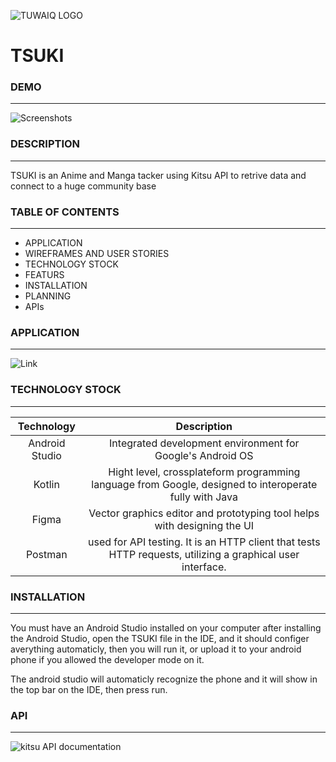 ![TUWAIQ LOGO](https://camo.githubusercontent.com/37ca472e2afb74974a0314d89af8f470422a79582bed0d188f9927777230195d/68747470733a2f2f6c61756e63682e73612f6173736574732f696d616765732f6c6f676f732f7475776169712d61636164656d792d6c6f676f2e737667)
# TSUKI
### DEMO
---
![Screenshots]()
### DESCRIPTION
---

TSUKI is an Anime and Manga tacker using Kitsu API to retrive data and connect to a huge community base 

### TABLE OF CONTENTS
---
* APPLICATION
* WIREFRAMES AND USER STORIES
* TECHNOLOGY STOCK 
* FEATURS
* INSTALLATION 
* PLANNING
* APIs

### APPLICATION
---
![Link](https://github.com/Muhannad-Mughram-Alghamdi/Tsuki/)

### TECHNOLOGY STOCK 
---
|Technology        |Description                                                                                            |
|:---:             |:---:                                                                                                  |
| Android Studio   |Integrated development environment for Google's Android OS                                             |
| Kotlin           |Hight level, crossplateform programming language from Google,  designed to interoperate fully with Java|
| Figma            |Vector graphics editor and prototyping tool helps with designing the UI                                |
| Postman          |used for API testing. It is an HTTP client that tests HTTP requests, utilizing a graphical user interface.|

### INSTALLATION
---
You must have an Android Studio installed on your computer
after installing the Android Studio, open the TSUKI file in the IDE, and it should configer averything automaticly,
then you will run it, or upload it to your android phone if you allowed the developer mode on it.

The android studio will automaticly recognize the phone and it will show in the top bar on the IDE, then press run.

### API
---
![kitsu API](https://kitsu.docs.apiary.io/) documentation

